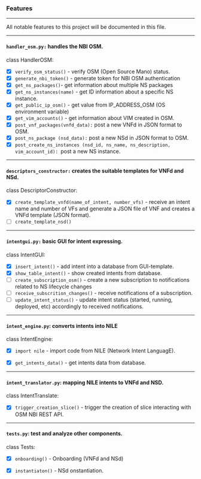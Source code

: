 ### Features

---
All notable features to this project will be documented in this file.

---

#### `handler_osm.py:` handles the NBI OSM.
class HandlerOSM:
- [x] `verify_osm_status()` - verify OSM (Open Source Mano) status.
- [x] `generate_nbi_token()` - generate token for NBI OSM authentication
- [x] `get_ns_packages()`- get information about multiple NS packages
- [x] `get_ns_instances(name)` - get ID information about a specific NS instance.
- [x] `get_public_ip_osm()` - get value from IP_ADDRESS_OSM (OS environment variable) 
- [x] `get_vim_accounts()` - get information about VIM created in OSM.
- [x] `post_vnf_packages(vnfd_data):` post a new VNFd in JSON format to OSM.
- [x] `post_ns_package (nsd_data):` post a new NSd in JSON format to OSM.
- [x] `post_create_ns_instances (nsd_id, ns_name, ns_description, vim_account_id): `post a new NS instance. 
---
####  `descriptors_constructor:` creates the suitable templates for VNFd and NSd.
class DescriptorConstructor:
- [X] `create_template_vnfd(name_of_intent, number_vfs)` - receive an intent name and number of VFs and generate a JSON file
        of VNF and creates a VNFd template (JSON format).
- [ ] `create_template_nsd()` 

---
#### `intentgui.py:` basic GUI for intent expressing.
class IntentGUI:
- [X] `insert_intent()` - add intent into a database from GUI-template.
- [X] `show_table_intent()` - show created intents from database.
- [ ] `create_subscription_osm()` - create a new subscription to notifications related to NS lifecycle changes
- [ ] `receive_subscrition_changes()` - receive notifications of a subscription.
- [ ] `update_intent_status()` - update intent status (started, running, deployed, etc) accordingly to
received notifications.

--- 
####  `intent_engine.py`: converts intents into NILE
class IntentEngine:
- [X] `import nile` - import code from NILE (Network Intent LanguagE).
- [X] `get_intents_data()` - get intents data from database.


--- 
#### `intent_translator.py`: mapping NILE intents to VNFd and NSD.
class IntentTranslate:
- [X] `trigger_creation_slice()` - trigger the creation of slice interacting 
with OSM NBI REST API.


--- 
#### `tests.py`: test and analyze other components.

class Tests:
- [X] `onboarding()` - Onboarding  (VNFd and NSd)
- [X] `instantiaton()` - NSd onstantiation.



